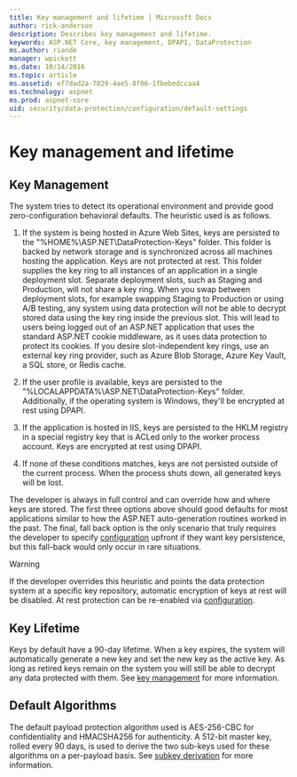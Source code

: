 ```yaml
---
title: Key management and lifetime | Microsoft Docs
author: rick-anderson
description: Describes key management and lifetime.
keywords: ASP.NET Core, key management, DPAPI, DataProtection
ms.author: riande
manager: wpickett
ms.date: 10/14/2016
ms.topic: article
ms.assetid: ef7dad2a-7029-4ae5-8f06-1fbebedccaa4
ms.technology: aspnet
ms.prod: aspnet-core
uid: security/data-protection/configuration/default-settings
---
```

# Key management and lifetime

<a name=data-protection-default-settings></a>

## Key Management

The system tries to detect its operational environment and provide good zero-configuration behavioral defaults. The heuristic used is as follows.

1. If the system is being hosted in Azure Web Sites, keys are persisted to the "%HOME%\ASP.NET\DataProtection-Keys" folder. This folder is backed by network storage and is synchronized across all machines hosting the application. Keys are not protected at rest. This folder supplies the key ring to all instances of an application in a single deployment slot. Separate deployment slots, such as Staging and Production, will not share a key ring. When you swap between deployment slots, for example swapping Staging to Production or using A/B testing, any system using data protection will not be able to decrypt stored data using the key ring inside the previous slot. This will lead to users being logged out of an ASP.NET application that uses the standard ASP.NET cookie middleware, as it uses data protection to protect its cookies. If you desire slot-independent key rings, use an external key ring provider, such as Azure Blob Storage, Azure Key Vault, a SQL store, or Redis cache.

2. If the user profile is available, keys are persisted to the "%LOCALAPPDATA%\ASP.NET\DataProtection-Keys" folder. Additionally, if the operating system is Windows, they'll be encrypted at rest using DPAPI.

3. If the application is hosted in IIS, keys are persisted to the HKLM registry in a special registry key that is ACLed only to the worker process account. Keys are encrypted at rest using DPAPI.

4. If none of these conditions matches, keys are not persisted outside of the current process. When the process shuts down, all generated keys will be lost.

The developer is always in full control and can override how and where keys are stored. The first three options above should good defaults for most applications similar to how the ASP.NET <machineKey> auto-generation routines worked in the past. The final, fall back option is the only scenario that truly requires the developer to specify [configuration](overview.md) upfront if they want key persistence, but this fall-back would only occur in rare situations.

>[!WARNING]
> If the developer overrides this heuristic and points the data protection system at a specific key repository, automatic encryption of keys at rest will be disabled. At rest protection can be re-enabled via [configuration](overview.md).

## Key Lifetime

Keys by default have a 90-day lifetime. When a key expires, the system will automatically generate a new key and set the new key as the active key. As long as retired keys remain on the system you will still be able to decrypt any data protected with them. See [key management](../implementation/key-management.md#data-protection-implementation-key-management-expiration) for more information.

## Default Algorithms

The default payload protection algorithm used is AES-256-CBC for confidentiality and HMACSHA256 for authenticity. A 512-bit master key, rolled every 90 days, is used to derive the two sub-keys used for these algorithms on a per-payload basis. See [subkey derivation](../implementation/subkeyderivation.md#data-protection-implementation-subkey-derivation-aad) for more information.
